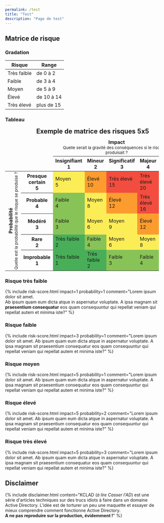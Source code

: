 ```yaml
---
permalink: /test
title: "Test"
description: "Page de test"
---
```


## Matrice de risque

### Gradation

Risque | Range
------ | -----
Très faible | de 0 à 2
Faible | de 3 à 4
Moyen | de 5 à 9
Élevé | de 10 à 14
Très élevé | plus de 15

### Tableau

<table style="border-collapse: collapse; width: 100%;">
  <caption style="font-weight: bold; font-size: 1.3em; margin-bottom: 0.5em;">
    Exemple de matrice des risques 5x5
  </caption>
  <thead>
    <tr>
      <td colspan="2"></td>
      <td colspan="5">
        <div style="text-align: center;">
          <span style="font-weight: bold;">Impact</span><br>
          <small>Quelle serait la gravité des conséquences si le risque se produisait ?</small>
        </div>
      </td>
    </tr>
    <tr style="text-align: center;">
      <td colspan="2"></td>
      <th>Insignifiant<br>1</th>
      <th>Mineur<br>2</th>
      <th>Significatif<br>3</th>
      <th>Majeur<br>4</th>
      <th>Sévère<br>5</th>
    </tr>
  </thead>
  <tbody>
    <tr>
      <td rowspan="5">
        <div style="writing-mode: vertical-rl; transform: rotate(180deg); text-align: center; margin: auto;">
          <span style="font-weight: bold;">Probabilité</span><br>
          <small>Quelle est la probabilité que le risque se produise ?</small>
        </div>
      </td>
      <th style="font-weight: bold;">Presque certain<br>5</th>
      <td style="background: #fced57;">Moyen<br>5</td>
      <td style="background: #fc9c2e;">Élevé<br>10</td>
      <td style="background: #f24d3e;">Très élevé<br>15</td>
      <td style="background: #f24d3e;">Très élevé<br>20</td>
      <td style="background: #f24d3e;">Très élevé<br>25</td>
    </tr>
    <tr>
      <th style="font-weight: bold;">Probable<br>4</th>
      <td style="background: #88c357;">Faible<br>4</td>
      <td style="background: #fced57;">Moyen<br>8</td>
      <td style="background: #fc9c2e;">Élevé<br>12</td>
      <td style="background: #f24d3e;">Très élevé<br>16</td>
      <td style="background: #f24d3e;">Très élevé<br>20</td>
    </tr>
    <tr>
      <th style="font-weight: bold;">Modéré<br>3</th>
      <td style="background: #88c357;">Faible<br>3</td>
      <td style="background: #fced57;">Moyen<br>6</td>
      <td style="background: #fced57;">Moyen<br>9</td>
      <td style="background: #fc9c2e;">Élevé<br>12</td>
      <td style="background: #f24d3e;">Très élevé<br>15</td>
    </tr>
    <tr>
      <th style="font-weight: bold;">Rare<br>2</th>
      <td style="background: #49ae58;">Très faible<br>2</td>
      <td style="background: #88c357;">Faible<br>4</td>
      <td style="background: #fced57;">Moyen<br>6</td>
      <td style="background: #fced57;">Moyen<br>8</td>
      <td style="background: #fc9c2e;">Élevé<br>10</td>
    </tr>
    <tr>
      <th style="font-weight: bold;">Improbable<br>1</th>
      <td style="background: #49ae58;">Très faible<br>1</td>
      <td style="background: #49ae58;">Très faible<br>2</td>
      <td style="background: #88c357;">Faible<br>3</td>
      <td style="background: #88c357;">Faible<br>4</td>
      <td style="background: #fced57;">Moyen<br>5</td>
    </tr>
  </tbody>
</table>

### Risque très faible

{% include risk-score.html
    impact=1
    probability=1
    comment="Lorem ipsum dolor sit amet.<br>Ab ipsum quam eum dicta atque in aspernatur voluptate. A ipsa magnam sit <b>praesentium consequatur</b> eos quam consequuntur qui repellat veniam qui repellat autem et minima iste?"
%}

### Risque faible

{% include risk-score.html
    impact=3
    probability=1
    comment="Lorem ipsum dolor sit amet. Ab ipsum quam eum dicta atque in aspernatur voluptate. A ipsa magnam sit praesentium consequatur eos quam consequuntur qui repellat veniam qui repellat autem et minima iste?"
%}

### Risque moyen

{% include risk-score.html
    impact=5
    probability=1
    comment="Lorem ipsum dolor sit amet. Ab ipsum quam eum dicta atque in aspernatur voluptate. A ipsa magnam sit praesentium consequatur eos quam consequuntur qui repellat veniam qui repellat autem et minima iste?"
%}

### Risque élevé

{% include risk-score.html
    impact=5
    probability=2
    comment="Lorem ipsum dolor sit amet. Ab ipsum quam eum dicta atque in aspernatur voluptate. A ipsa magnam sit praesentium consequatur eos quam consequuntur qui repellat veniam qui repellat autem et minima iste?"
%}

### Risque très élevé

{% include risk-score.html
    impact=5
    probability=3
    comment="Lorem ipsum dolor sit amet. Ab ipsum quam eum dicta atque in aspernatur voluptate. A ipsa magnam sit praesentium consequatur eos quam consequuntur qui repellat veniam qui repellat autem et minima iste?"
%}

## Disclaimer

{% include disclaimer.html
    content="KCLAD (<i>à lire Casser l'AD</i>) est une série d'articles techniques sur des trucs idiots à faire dans un domaine Active Directory. L'idée est de torturer un peu une maquette et essayer de mieux comprendre comment fonctionne Active Directory.<br>
    <b>A ne pas reproduire sur la production, évidemment !</b>"
%}
